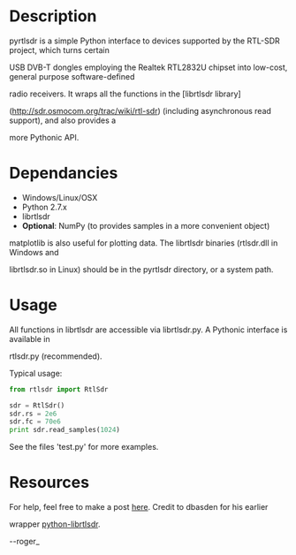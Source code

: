 # Description

pyrtlsdr is a simple Python interface to devices supported by the RTL-SDR project, which turns certain 

USB DVB-T dongles employing the Realtek RTL2832U chipset into low-cost, general purpose software-defined 

radio receivers. It wraps all the functions in the [librtlsdr library]

(http://sdr.osmocom.org/trac/wiki/rtl-sdr) (including asynchronous read support), and also provides a 

more Pythonic API.

# Dependancies

* Windows/Linux/OSX
* Python 2.7.x
* librtlsdr
* **Optional**: NumPy (to provides samples in a more convenient object)

matplotlib is also useful for plotting data. The librtlsdr binaries (rtlsdr.dll in Windows and 

librtlsdr.so in Linux) should be in the pyrtlsdr directory, or a system path.

# Usage

All functions in librtlsdr are accessible via librtlsdr.py. A Pythonic interface is available in 

rtlsdr.py (recommended).

Typical usage:

```python
from rtlsdr import RtlSdr

sdr = RtlSdr()
sdr.rs = 2e6
sdr.fc = 70e6
print sdr.read_samples(1024)
```

See the files 'test.py' for more examples.

# Resources

For help, feel free to make a post [here](http://redd.it/skvdi). Credit to dbasden for his earlier 

wrapper [python-librtlsdr](https://github.com/dbasden/python-librtlsdr).

--roger_